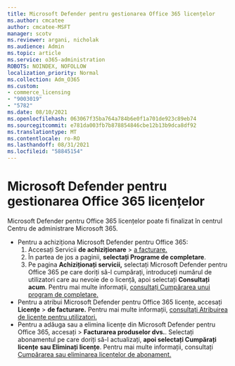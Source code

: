 ```yaml
---
title: Microsoft Defender pentru gestionarea Office 365 licențelor
ms.author: cmcatee
author: cmcatee-MSFT
manager: scotv
ms.reviewer: argani, nicholak
ms.audience: Admin
ms.topic: article
ms.service: o365-administration
ROBOTS: NOINDEX, NOFOLLOW
localization_priority: Normal
ms.collection: Adm_O365
ms.custom:
- commerce_licensing
- "9003019"
- "5782"
ms.date: 08/10/2021
ms.openlocfilehash: 063067f35ba764a784b6e0f1a701de923c89eb74
ms.sourcegitcommit: e781da003fb7b878854846cbe12b13b9dca8df92
ms.translationtype: MT
ms.contentlocale: ro-RO
ms.lasthandoff: 08/31/2021
ms.locfileid: "58845154"
---
```

# <a name="microsoft-defender-for-office-365-license-management"></a>Microsoft Defender pentru gestionarea Office 365 licențelor

Microsoft Defender pentru Office 365 licențelor poate fi finalizat în centrul Centru de administrare Microsoft 365.

- Pentru a achiziționa Microsoft Defender pentru Office 365:
    1. Accesați Servicii **de achiziționare**  >  [a facturare.](https://go.microsoft.com/fwlink/p/?linkid=868433)
    2. În partea de jos a paginii, **selectați Programe de completare**.
    3. Pe pagina **Achiziționați servicii,** selectați Microsoft Defender pentru Office 365 pe care doriți să-l cumpărați, introduceți numărul de utilizatori care au nevoie de o licență, apoi selectați **Consultați acum**. Pentru mai multe informații, [consultați Cumpărarea unui program de completare.](https://docs.microsoft.com/microsoft-365/commerce/buy-or-edit-an-add-on)
- Pentru a atribui Microsoft Defender pentru Office 365 licențe, accesați **Licențe**  >  **de facturare.** Pentru mai multe informații, [consultați Atribuirea de licențe pentru utilizatori.](https://docs.microsoft.com/microsoft-365/admin/manage/assign-licenses-to-users)
- Pentru a adăuga sau a elimina licențe din Microsoft Defender pentru Office 365, accesați  >  **Facturarea produselor dvs.**. Selectați abonamentul pe care doriți să-l actualizați, **apoi selectați Cumpărați licențe** **sau Eliminați licențe**. Pentru mai multe informații, consultați [Cumpărarea sau eliminarea licențelor de abonament.](https://docs.microsoft.com/microsoft-365/commerce/licenses/buy-licenses)